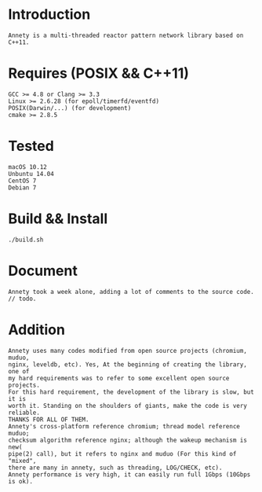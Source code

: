 # Introduction
	Annety is a multi-threaded reactor pattern network library based on C++11.

# Requires (POSIX && C++11)
    GCC >= 4.8 or Clang >= 3.3
    Linux >= 2.6.28 (for epoll/timerfd/eventfd)
    POSIX(Darwin/...) (for development)
    cmake >= 2.8.5

# Tested
	macOS 10.12
	Unbuntu 14.04
	CentOS 7
	Debian 7

# Build && Install
	./build.sh

# Document
	Annety took a week alone, adding a lot of comments to the source code.
	// todo.

# Addition
	Annety uses many codes modified from open source projects (chromium, muduo, 
	nginx, leveldb, etc). Yes, At the beginning of creating the library, one of 
	my hard requirements was to refer to some excellent open source projects. 
	For this hard requirement, the development of the library is slow, but it is 
	worth it. Standing on the shoulders of giants, make the code is very reliable.
	THANKS FOR ALL OF THEM.
	Annety's cross-platform reference chromium; thread model reference muduo; 
	checksum algorithm reference nginx; although the wakeup mechanism is new(
	pipe(2) call), but it refers to nginx and muduo (For this kind of "mixed", 
	there are many in annety, such as threading, LOG/CHECK, etc).
	Annety performance is very high, it can easily run full 1Gbps (10Gbps is ok).
